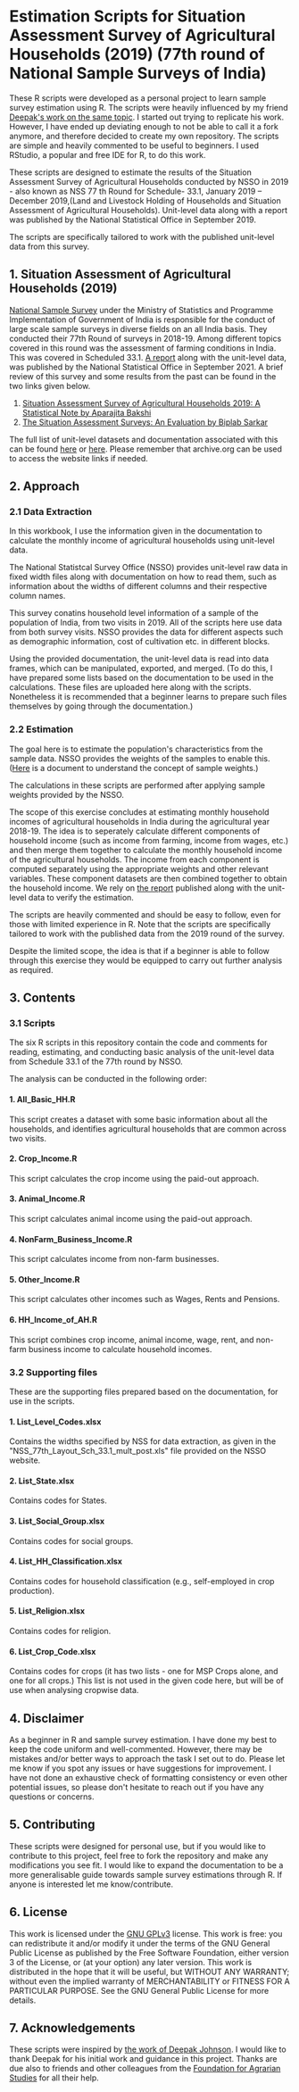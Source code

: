 # Estimation Scripts for Situation Assessment Survey of Agricultural Households (2019) (77th round of National Sample Surveys of India)

These R scripts were developed as a personal project to learn sample survey estimation using R. The scripts were heavily influenced by my friend [Deepak's work on the same topic](https://github.com/deepakjohnson91/NSSO-77-Round-SAS/). I started out trying to replicate his work. However, I have ended up deviating  enough to not be able to call it a fork anymore, and therefore decided to create my own repository. The scripts are simple and heavily commented to be useful to beginners. I used RStudio, a popular and free IDE for R, to do this work.

These scripts are designed to estimate the results of the Situation Assessment Survey of Agricultural Households conducted by NSSO in 2019 - also known as NSS 77 th Round for Schedule- 33.1, January 2019 – December 2019,(Land and Livestock Holding of Households and Situation Assessment of Agricultural Households). Unit-level data along with a report was published by the National Statistical Office in September 2019.

The scripts are specifically tailored to work with the published unit-level data from this survey.

## 1. Situation Assessment of Agricultural Households (2019)

[National Sample Survey](https://www.mospi.gov.in/national-sample-survey-nss) under the Ministry of Statistics and Programme Implementation of Government of India is responsible for the conduct of large scale sample surveys in diverse fields on an all India basis. They conducted their 77th Round of surveys in 2018-19. Among different topics covered in this round was the assessment of farming conditions in India. This was covered in Scheduled 33.1. [A report](https://ruralindiaonline.org/en/library/resource/situation-assessment-of-agricultural-households-and-land-and-livestock-holdings-of-households-in-rural-india/) along with the unit-level data, was published by the National Statistical Office in September 2021.  A brief review of this survey and some results from the past can be found in the two links given below. 
1. [Situation Assessment Survey of Agricultural Households 2019: A Statistical Note by Aparajita Bakshi](http://ras.org.in/situation_assessment_survey_of_agricultural_households_2019_a_statistical_note)
2. [The Situation Assessment Surveys: An Evaluation by Biplab Sarkar](http://ras.org.in/index.php?Article=the_situation_assessment_surveys&q=biplab&keys=biplab)

The full list of unit-level datasets and documentation associated with this can be found [here](https://mospi.gov.in/web/mospi/download-tables-data/-/reports/view/templateFour/25302?q=TBDCAT) or [here](https://mospi.gov.in/unit-level-data-report-nss-77-th-round-schedule-331-january-2019-%E2%80%93-december-2019land-and-livestock).
Please remember that archive.org can be used to access the website links if needed.


## 2. Approach

### 2.1 Data Extraction

In this workbook, I use the information given in the documentation to calculate the monthly income of agricultural households using unit-level data.

The National Statistcal Survey Office (NSSO) provides unit-level raw data in fixed width files along with documentation on how to read them, such as information about the widths of different columns and their respective column names.

This survey conatins household level information of a sample of the population of India, from two visits in 2019. All of the scripts here use data from both survey visits. 
NSSO provides the data for different aspects such as demographic information, cost of cultivation etc. in different blocks.

Using the provided documentation, the unit-level data is read into data frames, which can be manipulated, exported, and merged. 
(To do this, I have prepared some lists based on the documentation to be used in the calculations. These files are uploaded here along with the scripts. Nonetheless it is recommended that a beginner learns to prepare such files themselves by going through the documentation.)

### 2.2 Estimation

The goal here is to estimate the population's characteristics from the sample data. NSSO provides the weights of the samples to enable this. ([Here](https://unstats.un.org/unsd/demographic/meetings/egm/sampling_1203/docs/no_5.pdf) is a document to understand the concept of sample weights.)

The calculations in these scripts are performed after applying sample weights provided by the NSSO. 

The scope of this exercise concludes at estimating monthly household incomes of agricultural households in India during the agricultural year 2018-19. The idea is to seperately calculate different components of household income (such as income from farming, income from wages, etc.) and then merge them together to calculate the monthly household income of the agricultural households. The income from each component is computed separately using the appropriate weights and other relevant variables. These component datasets are then combined together to obtain the household income. We rely on [the report](https://ruralindiaonline.org/en/library/resource/situation-assessment-of-agricultural-households-and-land-and-livestock-holdings-of-households-in-rural-india/) published along with the unit-level data to verify the estimation.

The scripts are heavily commented and should be easy to follow, even for those with limited experience in R. Note that the scripts are specifically tailored to work with the published data from the 2019 round of the survey.

Despite the limited scope, the idea is that if a beginner is able to follow through this exercise they would be equipped to carry out further analysis as required.

## 3. Contents

### 3.1 Scripts 

The six R scripts in this repository contain the code and comments for reading, estimating, and conducting basic analysis of the unit-level data from Schedule 33.1 of the 77th round by NSSO. 

The analysis can be conducted in the following order:

#### 1. All_Basic_HH.R
This script creates a dataset with some basic information about all the households, and identifies agricultural households that are common across two visits.
#### 2. Crop_Income.R
This script calculates the crop income using the paid-out approach.
#### 3. Animal_Income.R
This script calculates animal income using the paid-out approach.
#### 4.	NonFarm_Business_Income.R
This script calculates income from non-farm businesses.
#### 5.	Other_Income.R
This script calculates other incomes such as Wages, Rents and Pensions.
#### 6. HH_Income_of_AH.R
This script combines crop income, animal income, wage, rent, and non-farm business income to calculate household incomes.

### 3.2 Supporting files

These are the supporting files prepared based on the documentation, for use in the scripts. 

#### 1. List_Level_Codes.xlsx 
Contains the widths specified by NSS for data extraction, as given in the "NSS_77th_Layout_Sch_33.1_mult_post.xls" file provided on the NSSO website.
#### 2. List_State.xlsx
Contains codes for States.
#### 3. List_Social_Group.xlsx
Contains codes for social groups.
#### 4. List_HH_Classification.xlsx
Contains codes for household classification (e.g., self-employed in crop production).
#### 5. List_Religion.xlsx
Contains codes for religion.
#### 6. List_Crop_Code.xlsx
Contains codes for crops (it has two lists - one for MSP Crops alone, and one for all crops.) This list is not used in the given code here, but will be of use when analysing cropwise data.


## 4. Disclaimer

As a beginner in R and sample survey estimation. I have done my best to keep the code uniform and well-commented. However, there may be mistakes and/or better ways to approach the task I set out to do. Please let me know if you spot any issues or have suggestions for improvement. I have not done an exhaustive check of formatting consistency or even other potential issues, so please don't hesitate to reach out if you have any questions or concerns.

## 5. Contributing

These scripts were designed for personal use, but if you would like to contribute to this project, feel free to fork the repository and make any modifications you see fit. I would like to expand the documentation to be a more generalisable guide towards sample survey estimations through R. If anyone is interested let me know/contribute.


## 6. License

This work is licensed under the [GNU GPLv3](https://www.gnu.org/licenses/gpl-3.0.html) license. This work is free: you can redistribute it and/or modify it under the terms of the GNU General Public License as published by the Free Software Foundation, either version 3 of the License, or (at your option) any later version.
This work is distributed in the hope that it will be useful, but WITHOUT ANY WARRANTY; without even the implied warranty of MERCHANTABILITY or FITNESS FOR A PARTICULAR PURPOSE. See the GNU General Public License for more details.

## 7. Acknowledgements

These scripts were inspired by [the work of Deepak Johnson](https://github.com/deepakjohnson91/NSSO-77-Round-SAS/). I would like to thank Deepak for his initial work and guidance in this project. Thanks are due also to friends and other colleagues from the [Foundation for Agrarian Studies](https://fas.org.in/) for all their help.
